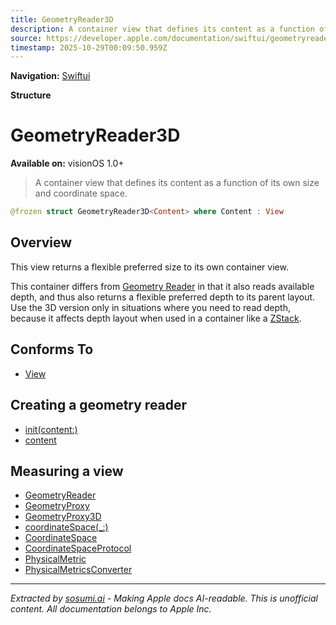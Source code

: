```yaml
---
title: GeometryReader3D
description: A container view that defines its content as a function of its own size and coordinate space.
source: https://developer.apple.com/documentation/swiftui/geometryreader3d
timestamp: 2025-10-29T00:09:50.959Z
---
```


**Navigation:** [Swiftui](/documentation/swiftui)

**Structure**

# GeometryReader3D

**Available on:** visionOS 1.0+

> A container view that defines its content as a function of its own size and coordinate space.

```swift
@frozen struct GeometryReader3D<Content> where Content : View
```

## Overview

This view returns a flexible preferred size to its own container view.

This container differs from [Geometry Reader](/documentation/swiftui/geometryreader) in that it also reads available depth, and thus also returns a flexible preferred depth to its parent layout. Use the 3D version only in situations where you need to read depth, because it affects depth layout when used in a container like a [ZStack](/documentation/swiftui/zstack).

## Conforms To

- [View](/documentation/swiftui/view)

## Creating a geometry reader

- [init(content:)](/documentation/swiftui/geometryreader3d/init(content:))
- [content](/documentation/swiftui/geometryreader3d/content)

## Measuring a view

- [GeometryReader](/documentation/swiftui/geometryreader)
- [GeometryProxy](/documentation/swiftui/geometryproxy)
- [GeometryProxy3D](/documentation/swiftui/geometryproxy3d)
- [coordinateSpace(_:)](/documentation/swiftui/view/coordinatespace(_:))
- [CoordinateSpace](/documentation/swiftui/coordinatespace)
- [CoordinateSpaceProtocol](/documentation/swiftui/coordinatespaceprotocol)
- [PhysicalMetric](/documentation/swiftui/physicalmetric)
- [PhysicalMetricsConverter](/documentation/swiftui/physicalmetricsconverter)

---

*Extracted by [sosumi.ai](https://sosumi.ai) - Making Apple docs AI-readable.*
*This is unofficial content. All documentation belongs to Apple Inc.*
